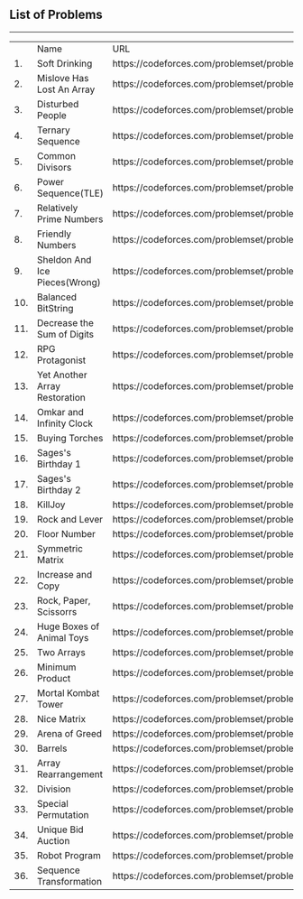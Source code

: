 <h2>List of Problems</h2>
<hr>
<table>
<th>
<td>Name</td>
<td>URL</td>
</th>
<tr>
<td>1.</td><td>Soft Drinking</td><td>https://codeforces.com/problemset/problem/151/A</td>
</tr>
<tr>
<td>2.</td><td>Mislove Has Lost An Array</td><td>https://codeforces.com/problemset/problem/1204/B</td>
</tr>
<tr>
<td>3.</td><td>Disturbed People</td><td>https://codeforces.com/problemset/problem/1077/B</td>
</tr>
<tr>
<td>4.</td><td>Ternary Sequence</td><td>https://codeforces.com/problemset/problem/1401/B</td>
</tr>
<tr>
<td>5.</td><td>Common Divisors</td><td>https://codeforces.com/problemset/problem/1203/C</td>
</tr>
<tr>
<td>6.</td><td>Power Sequence(TLE)</td><td>https://codeforces.com/problemset/problem/1397/B</td>
</tr>
<tr>
<td>7.</td><td>Relatively Prime Numbers</td><td>https://codeforces.com/problemset/problem/1051/B</td>
</tr>
<tr>
<td>8.</td><td>Friendly Numbers</td><td>https://codeforces.com/problemset/problem/100/B</td>
</tr>
<tr>
<td>9.</td><td>Sheldon And Ice Pieces(Wrong)</td><td>https://codeforces.com/problemset/problem/328/B</td>
</tr>
<tr>
<td>10.</td><td>Balanced BitString</td><td>https://codeforces.com/problemset/problem/1404/A</td>
</tr>
<tr>
<td>11.</td><td>Decrease the Sum of Digits</td><td>https://codeforces.com/problemset/problem/1409/D</td>
</tr>
<tr>
<td>12.</td><td>RPG Protagonist</td><td>https://codeforces.com/problemset/problem/1400/B</td>
</tr>
<tr>
<td>13.</td><td>Yet Another Array Restoration</td><td>https://codeforces.com/problemset/problem/1409/C</td>
</tr>
<tr>
<td>14.</td><td>Omkar and Infinity Clock</td><td>https://codeforces.com/problemset/problem/1392/B</td>
</tr>
<tr>
<td>15.</td><td>Buying Torches</td><td>https://codeforces.com/problemset/problem/1418/A</td>
</tr>
<tr>
<td>16.</td><td>Sages's Birthday 1</td><td>https://codeforces.com/problemset/problem/1419/D1</td>
</tr>
<tr>
<td>17.</td><td>Sages's Birthday 2</td><td>https://codeforces.com/problemset/problem/1419/D2</td>
</tr>
<tr>
<td>18.</td><td>KillJoy</td><td>https://codeforces.com/problemset/problem/1419/C</td>
</tr>
<tr>
<td>19.</td><td>Rock and Lever</td><td>https://codeforces.com/problemset/problem/1420/B</td>
</tr>
<tr>
<td>20.</td><td>Floor Number</td><td>https://codeforces.com/problemset/problem/1426/A</td>
</tr>
<tr>
<td>21.</td><td>Symmetric Matrix</td><td>https://codeforces.com/problemset/problem/1426/B</td>
</tr>
<tr>
<td>22.</td><td>Increase and Copy</td><td>https://codeforces.com/problemset/problem/1426/C</td>
</tr>
<tr>
<td>23.</td><td>Rock, Paper, Scissorrs</td><td>https://codeforces.com/problemset/problem/1426/E</td>
</tr>
<tr>
<td>24.</td><td>Huge Boxes of Animal Toys</td><td>https://codeforces.com/problemset/problem/1425/H</td>
</tr>
<tr>
<td>25.</td><td>Two Arrays</td><td>https://codeforces.com/problemset/problem/1417/B</td>
</tr>
<tr>
<td>26.</td><td>Minimum Product</td><td>https://codeforces.com/problemset/problem/1409/B</td>
</tr>
<tr>
<td>27.</td><td>Mortal Kombat Tower</td><td>https://codeforces.com/problemset/problem/1418/C</td>
</tr>
<tr>
<td>28.</td><td>Nice Matrix</td><td>https://codeforces.com/problemset/problem/1422/B</td>
</tr>
<tr>
<td>29.</td><td>Arena of Greed</td><td>https://codeforces.com/problemset/problem/1425/A</td>
</tr>
<tr>
<td>30.</td><td>Barrels</td><td>https://codeforces.com/problemset/problem/1430/B</td>
</tr>
<tr>
<td>31.</td><td>Array Rearrangement</td><td>https://codeforces.com/problemset/problem/1445/A</td>
</tr>
<tr>
<td>32.</td><td>Division</td><td>https://codeforces.com/problemset/problem/1444/A</td>
</tr>
<tr>
<td>33.</td><td>Special Permutation</td><td>https://codeforces.com/problemset/problem/1454/A</td>
</tr>
<tr>
<td>34.</td><td>Unique Bid Auction</td><td>https://codeforces.com/problemset/problem/1454/B</td>
</tr>
<tr>
<td>35.</td><td>Robot Program</td><td>https://codeforces.com/problemset/problem/1452/A</td>
</tr>
<tr>
<td>36.</td><td>Sequence Transformation</td><td>https://codeforces.com/problemset/problem/1454/C</td>
</tr>
</table>
